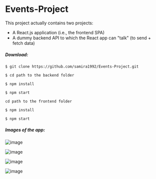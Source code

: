 # Events-Project

This project actually contains two projects:
- A React.js application (i.e., the frontend SPA)
- A dummy backend API to which the React app can "talk" (to send + fetch data)

 ##### Download:

`$ git clone https://github.com/samira1992/Events-Project.git`

`$ cd path to the backend folder`

`$ npm install `

`$ npm start `

` cd path to the frontend folder `

` $ npm install `

` $ npm start `

##### Images of the app:

![image](https://github.com/samira1992/Events-Project/assets/49342424/7957bb3c-dae5-4832-858c-a295aded52fc)

![image](https://github.com/samira1992/Events-Project/assets/49342424/abe3231f-0664-4952-828e-3735d3732eeb)

![image](https://github.com/samira1992/Events-Project/assets/49342424/9ff798e2-8a55-4e94-ac87-a627bc65d61f)

![image](https://github.com/samira1992/Events-Project/assets/49342424/0f1183a1-094f-48cb-884d-0ef5a413c0d6)


